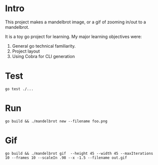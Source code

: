 # Intro

This project makes a mandelbrot image, or a gif of zooming in/out to a mandelbrot.

It is a toy go project for learning.  My major learning objectives were:
1. General go technical familiarity.
2. Project layout
3. Using Cobra for CLI generation

# Test
`go test ./...`

# Run

```
go build && ./mandelbrot new --filename foo.png
```

# Gif
```
go build && ./mandelbrot gif  --height 45 --width 45 --maxIterations 10 --frames 10 --scaleIn .98 --x -1.5 --filename out.gif
```
